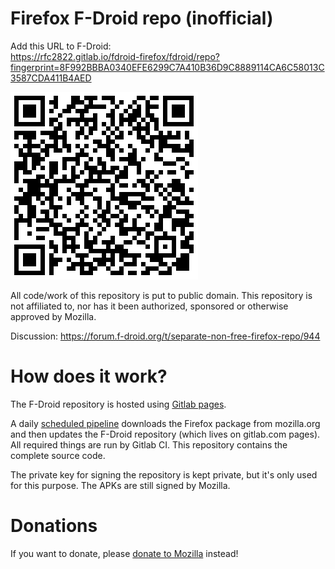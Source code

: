 

Firefox F-Droid repo (inofficial)
=================================

Add this URL to F-Droid:  
https://rfc2822.gitlab.io/fdroid-firefox/fdroid/repo?fingerprint=8F992BBBA0340EFE6299C7A410B36D9C8889114CA6C58013C3587CDA411B4AED

[![Repo URL QRcode](fdroid/public/repo-qrcode.png)](https://rfc2822.gitlab.io/fdroid-firefox/fdroid/repo?fingerprint=8F992BBBA0340EFE6299C7A410B36D9C8889114CA6C58013C3587CDA411B4AED)

All code/work of this repository is put to public domain. This repository
is not affiliated to, nor has it been authorized, sponsored or
otherwise approved by Mozilla.

Discussion: https://forum.f-droid.org/t/separate-non-free-firefox-repo/944


How does it work?
=================

The F-Droid repository is hosted using [Gitlab pages](https://about.gitlab.com/2016/04/07/gitlab-pages-setup/).

A daily [scheduled pipeline](https://docs.gitlab.com/ce/user/project/pipelines/schedules.html)
downloads the Firefox package from mozilla.org and then updates the F-Droid repository (which lives
on gitlab.com pages). All required things are run by Gitlab CI. This repository contains the complete source code.

The private key for signing the repository is kept private, but it's only used for
this purpose. The APKs are still signed by Mozilla.


Donations
=========

If you want to donate, please [donate to Mozilla](https://donate.mozilla.org) instead!

